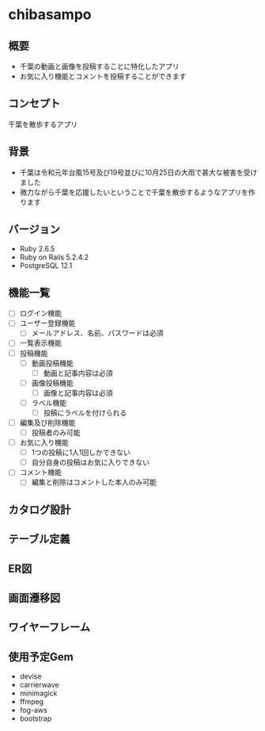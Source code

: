# chibasampo

## 概要
- 千葉の動画と画像を投稿することに特化したアプリ
- お気に入り機能とコメントを投稿することができます

## コンセプト
千葉を散歩するアプリ

## 背景
- 千葉は令和元年台風15号及び19号並びに10月25日の大雨で甚大な被害を受けました
- 微力ながら千葉を応援したいということで千葉を散歩するようなアプリを作ります

## バージョン
- Ruby 2.6.5
- Ruby on Rails 5.2.4.2
- PostgreSQL 12.1

## 機能一覧
- [ ] ログイン機能
- [ ] ユーザー登録機能
  - [ ] メールアドレス、名前、パスワードは必須
- [ ] 一覧表示機能
- [ ] 投稿機能
  - [ ] 動画投稿機能
    - [ ] 動画と記事内容は必須
  - [ ] 画像投稿機能
    - [ ] 画像と記事内容は必須
  - [ ] ラベル機能
    - [ ] 投稿にラベルを付けられる
- [ ] 編集及び削除機能
  - [ ] 投稿者のみ可能
- [ ] お気に入り機能
  - [ ] 1つの投稿に1人1回しかできない
  - [ ] 自分自身の投稿はお気に入りできない
- [ ] コメント機能
  - [ ] 編集と削除はコメントした本人のみ可能

## カタログ設計


## テーブル定義


## ER図


## 画面遷移図


## ワイヤーフレーム


## 使用予定Gem
- devise
- carrierwave
- minimagick
- ffmpeg
- fog-aws
- bootstrap
